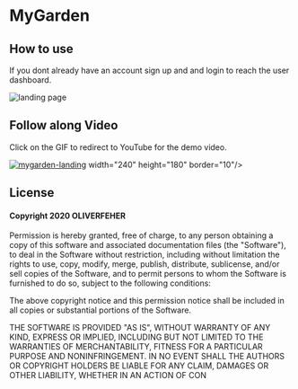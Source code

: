 # MyGarden
## How to use
If you dont already have an account sign up and and login to reach the user dashboard.

![landing page](https://media.giphy.com/media/PkpJhOlA2QUFkMZXKA/giphy.gif)


## Follow along Video
Click on the GIF to redirect to YouTube for the demo video.

<a href="https://www.youtube.com/watch?v=raOQzqKrqAA" target="_blank">
    <a href="https://ibb.co/BTfsv7S"><img src="https://i.ibb.co/P1rCJbf/mygarden-landing.png" alt="mygarden-landing" border="0"></a> width="240" height="180" border="10"/>
</a> 


## License
#### Copyright 2020 OLIVERFEHER

Permission is hereby granted, free of charge, to any person obtaining a copy of this software and associated documentation files (the "Software"), to deal in the Software without restriction, including without limitation the rights to use, copy, modify, merge, publish, distribute, sublicense, and/or sell copies of the Software, and to permit persons to whom the Software is furnished to do so, subject to the following conditions:

The above copyright notice and this permission notice shall be included in all copies or substantial portions of the Software.

THE SOFTWARE IS PROVIDED "AS IS", WITHOUT WARRANTY OF ANY KIND, EXPRESS OR IMPLIED, INCLUDING BUT NOT LIMITED TO THE WARRANTIES OF MERCHANTABILITY, FITNESS FOR A PARTICULAR PURPOSE AND NONINFRINGEMENT. IN NO EVENT SHALL THE AUTHORS OR COPYRIGHT HOLDERS BE LIABLE FOR ANY CLAIM, DAMAGES OR OTHER LIABILITY, WHETHER IN AN ACTION OF CON

